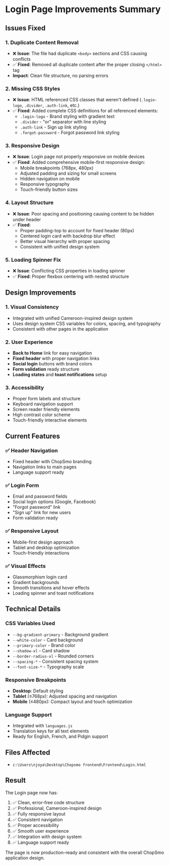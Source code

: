# Login Page Improvements Summary

## Issues Fixed

### 1. **Duplicate Content Removal**
- ❌ **Issue**: The file had duplicate `<body>` sections and CSS causing conflicts
- ✅ **Fixed**: Removed all duplicate content after the proper closing `</html>` tag
- **Impact**: Clean file structure, no parsing errors

### 2. **Missing CSS Styles**
- ❌ **Issue**: HTML referenced CSS classes that weren't defined (`.login-logo`, `.divider`, `.auth-link`, etc.)
- ✅ **Fixed**: Added complete CSS definitions for all referenced elements:
  - `.login-logo` - Brand styling with gradient text
  - `.divider` - "or" separator with line styling
  - `.auth-link` - Sign up link styling
  - `.forgot-password` - Forgot password link styling

### 3. **Responsive Design**
- ❌ **Issue**: Login page not properly responsive on mobile devices
- ✅ **Fixed**: Added comprehensive mobile-first responsive design:
  - Mobile breakpoints (768px, 480px)
  - Adjusted padding and sizing for small screens
  - Hidden navigation on mobile
  - Responsive typography
  - Touch-friendly button sizes

### 4. **Layout Structure**
- ❌ **Issue**: Poor spacing and positioning causing content to be hidden under header
- ✅ **Fixed**: 
  - Proper padding-top to account for fixed header (80px)
  - Centered login card with backdrop blur effect
  - Better visual hierarchy with proper spacing
  - Consistent with unified design system

### 5. **Loading Spinner Fix**
- ❌ **Issue**: Conflicting CSS properties in loading spinner
- ✅ **Fixed**: Proper flexbox centering with nested structure

## Design Improvements

### 1. **Visual Consistency**
- Integrated with unified Cameroon-inspired design system
- Uses design system CSS variables for colors, spacing, and typography
- Consistent with other pages in the application

### 2. **User Experience**
- **Back to Home** link for easy navigation
- **Fixed header** with proper navigation links
- **Social login** buttons with brand colors
- **Form validation** ready structure
- **Loading states** and **toast notifications** setup

### 3. **Accessibility**
- Proper form labels and structure
- Keyboard navigation support
- Screen reader friendly elements
- High contrast color scheme
- Touch-friendly interactive elements

## Current Features

### ✅ **Header Navigation**
- Fixed header with ChopSmo branding
- Navigation links to main pages
- Language support ready

### ✅ **Login Form**
- Email and password fields
- Social login options (Google, Facebook)
- "Forgot password" link
- "Sign up" link for new users
- Form validation ready

### ✅ **Responsive Layout**
- Mobile-first design approach
- Tablet and desktop optimization
- Touch-friendly interactions

### ✅ **Visual Effects**
- Glassmorphism login card
- Gradient backgrounds
- Smooth transitions and hover effects
- Loading spinner and toast notifications

## Technical Details

### **CSS Variables Used**
- `--bg-gradient-primary` - Background gradient
- `--white-color` - Card background
- `--primary-color` - Brand color
- `--shadow-xl` - Card shadow
- `--border-radius-xl` - Rounded corners
- `--spacing-*` - Consistent spacing system
- `--font-size-*` - Typography scale

### **Responsive Breakpoints**
- **Desktop**: Default styling
- **Tablet** (≤768px): Adjusted spacing and navigation
- **Mobile** (≤480px): Compact layout and touch optimization

### **Language Support**
- Integrated with `languages.js`
- Translation keys for all text elements
- Ready for English, French, and Pidgin support

## Files Affected
- `c:\Users\njoya\Desktop\Chopsmo frontend\Frontend\Login.html`

## Result
The Login page now has:
1. ✅ Clean, error-free code structure
2. ✅ Professional, Cameroon-inspired design
3. ✅ Fully responsive layout
4. ✅ Consistent navigation
5. ✅ Proper accessibility
6. ✅ Smooth user experience
7. ✅ Integration with design system
8. ✅ Language support ready

The page is now production-ready and consistent with the overall ChopSmo application design.
